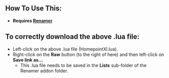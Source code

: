 ## How To Use This:

- **Requires [Renamer](http://github.com/TeoTwawki/renamer)**

## To correctly download the above .lua file:

- Left-click on the above .lua file (HomepointXI.lua).
- Right-click on the **Raw** button (to the right of here) and then left-click on **Save link as...**
  - This .lua file needs to be saved in the **Lists** sub-folder of the Renamer addon folder.

